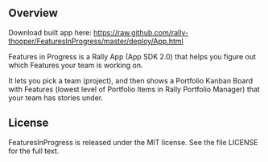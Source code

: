 ## Overview

Download built app here: https://raw.github.com/rally-thooper/FeaturesInProgress/master/deploy/App.html

Features in Progress is a Rally App (App SDK 2.0) that helps you figure out which Features your team is working on.

It lets you pick a team (project), and then shows a Portfolio Kanban Board with Features (lowest level of Portfolio Items in Rally Portfolio Manager) that your team has stories under.

## License

FeaturesInProgress is released under the MIT license.  See the file LICENSE for the full text.
